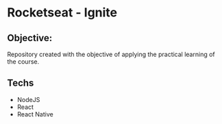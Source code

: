 # Rocketseat - Ignite 

## Objective: 
Repository created with the objective of applying the practical learning of the course.

## Techs
 - NodeJS
 - React
 - React Native
